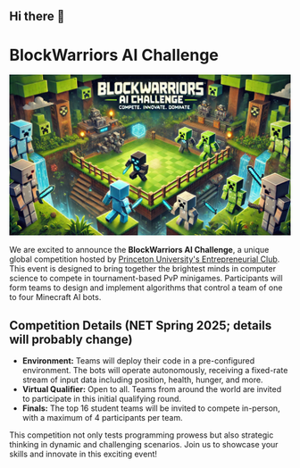 ## Hi there 👋

# BlockWarriors AI Challenge

![BlockWarriors AI Challenge](blockwarriors-ai-challenge-artwork.webp)

We are excited to announce the **BlockWarriors AI Challenge**, a unique global competition hosted by [Princeton University's Entrepreneurial Club](https://www.princetoneclub.com/). This event is designed to bring together the brightest minds in computer science to compete in tournament-based PvP minigames. Participants will form teams to design and implement algorithms that control a team of one to four Minecraft AI bots.

## Competition Details (NET Spring 2025; details will probably change)

- **Environment:** Teams will deploy their code in a pre-configured environment. The bots will operate autonomously, receiving a fixed-rate stream of input data including position, health, hunger, and more.
- **Virtual Qualifier:** Open to all. Teams from around the world are invited to participate in this initial qualifying round.
- **Finals:** The top 16 student teams will be invited to compete in-person, with a maximum of 4 participants per team.

This competition not only tests programming prowess but also strategic thinking in dynamic and challenging scenarios. Join us to showcase your skills and innovate in this exciting event!
